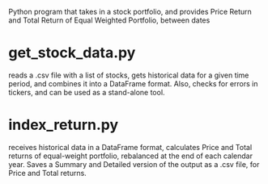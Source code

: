 Python program that takes in a stock portfolio, and provides Price Return and Total Return of Equal Weighted Portfolio, between dates

# get_stock_data.py
reads a .csv file with a list of stocks, gets historical data for a given time period, and combines it into a DataFrame format. Also, checks for errors in tickers, and can be used as a stand-alone tool.
# index_return.py
receives historical data in a DataFrame format, calculates Price and Total returns of equal-weight portfolio, rebalanced at the end of each calendar year. Saves a Summary and Detailed version of the output as a .csv file, for Price and Total returns.
